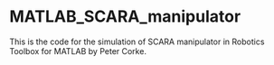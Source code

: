 # MATLAB_SCARA_manipulator
 This is the code for the simulation of SCARA manipulator in Robotics Toolbox for MATLAB by Peter Corke.
